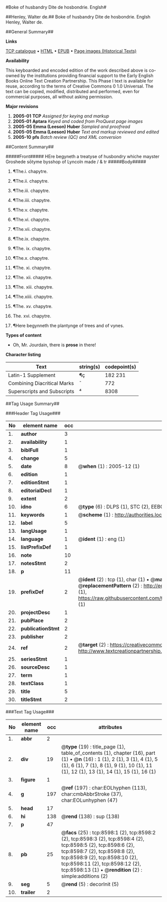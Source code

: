 #Boke of husbandry Dite de hosbondrie. Englsh#

##Henley, Walter de.##
Boke of husbandry
Dite de hosbondrie. Englsh
Henley, Walter de.

##General Summary##

**Links**

[TCP catalogue](http://www.ota.ox.ac.uk/tcp/)  • 
[HTML](http://tei.it.ox.ac.uk/tcp/Texts-HTML/free/A14/A14705.html)  • 
[EPUB](http://tei.it.ox.ac.uk/tcp/Texts-EPUB/free/A14/A14705.epub) • 
[Page images (Historical Texts)](https://data.historicaltexts.jisc.ac.uk/view?pubId=eebo-99843839e&pageId=eebo-99843839e-8598-1)

**Availability**

This keyboarded and encoded edition of the
	       work described above is co-owned by the institutions
	       providing financial support to the Early English Books
	       Online Text Creation Partnership. This Phase I text is
	       available for reuse, according to the terms of Creative
	       Commons 0 1.0 Universal. The text can be copied,
	       modified, distributed and performed, even for
	       commercial purposes, all without asking permission.

**Major revisions**

1. __2005-01__ __TCP__ *Assigned for keying and markup*
1. __2005-01__ __Aptara__ *Keyed and coded from ProQuest page images*
1. __2005-05__ __Emma (Leeson) Huber__ *Sampled and proofread*
1. __2005-05__ __Emma (Leeson) Huber__ *Text and markup reviewed and edited*
1. __2005-10__ __pfs__ *Batch review (QC) and XML conversion*

##Content Summary##

#####Front#####
HEre begyneth a treatyse of husbondry whiche
mayster Groshede sōtyme bysshop of
Lyncoln made / & tr
#####Body#####

1. ¶The.i. chapytre.

1. ¶The.ii. chapytre.

1. ¶The.iii. chapytre.

1. ¶The.iiii. chapytre.

1. ¶The.v. chapytre.

1. ¶The.vi. chapytre.

1. ¶The.vii. chapytre.

1. ¶The.ix. chapytre.

1. ¶The. ix. chapytre.

1. ¶The.x. chapytre.

1. ¶The. xi. chapytre.

1. ¶The. xii. chapytre.

1. ¶The. xiii. chapytre.

1. ¶The.xiiii. chapytre.

1. ¶The. xv. chapytre.

1. The. xvi. chapytre.

1. ¶Here begynneth the plantynge of trees and of vynes.

**Types of content**

  * Oh, Mr. Jourdain, there is **prose** in there!

**Character listing**


|Text|string(s)|codepoint(s)|
|---|---|---|
|Latin-1 Supplement|¶ç|182 231|
|Combining             Diacritical Marks|̄|772|
|Superscripts             and Subscripts|⁴|8308|

##Tag Usage Summary##

###Header Tag Usage###

|No|element name|occ|attributes|
|---|---|---|---|
|1.|__author__|3||
|2.|__availability__|1||
|3.|__biblFull__|1||
|4.|__change__|5||
|5.|__date__|8| @__when__ (1) : 2005-12 (1)|
|6.|__edition__|1||
|7.|__editionStmt__|1||
|8.|__editorialDecl__|1||
|9.|__extent__|2||
|10.|__idno__|6| @__type__ (6) : DLPS (1), STC (2), EEBO-CITATION (1), PROQUEST (1), VID (1)|
|11.|__keywords__|1| @__scheme__ (1) : http://authorities.loc.gov/ (1)|
|12.|__label__|5||
|13.|__langUsage__|1||
|14.|__language__|1| @__ident__ (1) : eng (1)|
|15.|__listPrefixDef__|1||
|16.|__note__|10||
|17.|__notesStmt__|2||
|18.|__p__|11||
|19.|__prefixDef__|2| @__ident__ (2) : tcp (1), char (1)  •  @__matchPattern__ (2) : ([0-9\-]+):([0-9IVX]+) (1), (.+) (1)  •  @__replacementPattern__ (2) : http://eebo.chadwyck.com/downloadtiff?vid=$1&page=$2 (1), https://raw.githubusercontent.com/textcreationpartnership/Texts/master/tcpchars.xml#$1 (1)|
|20.|__projectDesc__|1||
|21.|__pubPlace__|2||
|22.|__publicationStmt__|2||
|23.|__publisher__|2||
|24.|__ref__|2| @__target__ (2) : https://creativecommons.org/publicdomain/zero/1.0/ (1), http://www.textcreationpartnership.org/docs/. (1)|
|25.|__seriesStmt__|1||
|26.|__sourceDesc__|1||
|27.|__term__|1||
|28.|__textClass__|1||
|29.|__title__|5||
|30.|__titleStmt__|2||


###Text Tag Usage###

|No|element name|occ|attributes|
|---|---|---|---|
|1.|__abbr__|2||
|2.|__div__|19| @__type__ (19) : title_page (1), table_of_contents (1), chapter (16), part (1)  •  @__n__ (16) : 1 (1), 2 (1), 3 (1), 4 (1), 5 (1), 6 (1), 7 (1), 8 (1), 9 (1), 10 (1), 11 (1), 12 (1), 13 (1), 14 (1), 15 (1), 16 (1)|
|3.|__figure__|1||
|4.|__g__|197| @__ref__ (197) : char:EOLhyphen (113), char:cmbAbbrStroke (37), char:EOLunhyphen (47)|
|5.|__head__|17||
|6.|__hi__|138| @__rend__ (138) : sup (138)|
|7.|__p__|47||
|8.|__pb__|25| @__facs__ (25) : tcp:8598:1 (2), tcp:8598:2 (2), tcp:8598:3 (2), tcp:8598:4 (2), tcp:8598:5 (2), tcp:8598:6 (2), tcp:8598:7 (2), tcp:8598:8 (2), tcp:8598:9 (2), tcp:8598:10 (2), tcp:8598:11 (2), tcp:8598:12 (2), tcp:8598:13 (1)  •  @__rendition__ (2) : simple:additions (2)|
|9.|__seg__|5| @__rend__ (5) : decorInit (5)|
|10.|__trailer__|2||
